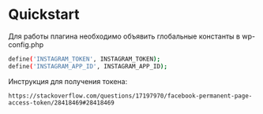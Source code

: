 # Quickstart

Для работы плагина необходимо объявить глобальные константы в wp-config.php

```sh
define('INSTAGRAM_TOKEN', INSTAGRAM_TOKEN);
define('INSTAGRAM_APP_ID', INSTAGRAM_APP_ID);
```

Инструкция для получения токена:

```
https://stackoverflow.com/questions/17197970/facebook-permanent-page-access-token/28418469#28418469
```

